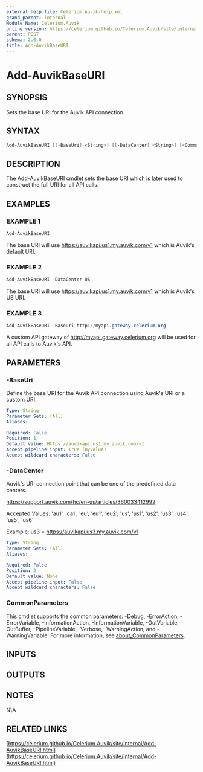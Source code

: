 ```yaml
---
external help file: Celerium.Auvik-help.xml
grand_parent: internal
Module Name: Celerium.Auvik
online version: https://celerium.github.io/Celerium.Auvik/site/internal/Add-AuvikBaseURI.html
parent: POST
schema: 2.0.0
title: Add-AuvikBaseURI
---
```


# Add-AuvikBaseURI

## SYNOPSIS
Sets the base URI for the Auvik API connection.

## SYNTAX

```powershell
Add-AuvikBaseURI [[-BaseUri] <String>] [[-DataCenter] <String>] [<CommonParameters>]
```

## DESCRIPTION
The Add-AuvikBaseURI cmdlet sets the base URI which is later used
to construct the full URI for all API calls.

## EXAMPLES

### EXAMPLE 1
```powershell
Add-AuvikBaseURI
```

The base URI will use https://auvikapi.us1.my.auvik.com/v1 which is Auvik's default URI.

### EXAMPLE 2
```powershell
Add-AuvikBaseURI -DataCenter US
```

The base URI will use https://auvikapi.us1.my.auvik.com/v1 which is Auvik's US URI.

### EXAMPLE 3
```powershell
Add-AuvikBaseURI -BaseUri http://myapi.gateway.celerium.org
```

A custom API gateway of http://myapi.gateway.celerium.org will be used for all API calls to Auvik's API.

## PARAMETERS

### -BaseUri
Define the base URI for the Auvik API connection using Auvik's URI or a custom URI.

```yaml
Type: String
Parameter Sets: (All)
Aliases:

Required: False
Position: 1
Default value: Https://auvikapi.us1.my.auvik.com/v1
Accept pipeline input: True (ByValue)
Accept wildcard characters: False
```

### -DataCenter
Auvik's URI connection point that can be one of the predefined data centers.

https://support.auvik.com/hc/en-us/articles/360033412992

Accepted Values:
'au1', 'ca1', 'eu', 'eu1', 'eu2', 'us', 'us1', 'us2', 'us3', 'us4', 'us5', 'us6'

Example:
    us3 = https://auvikapi.us3.my.auvik.com/v1

```yaml
Type: String
Parameter Sets: (All)
Aliases:

Required: False
Position: 2
Default value: None
Accept pipeline input: False
Accept wildcard characters: False
```

### CommonParameters
This cmdlet supports the common parameters: -Debug, -ErrorAction, -ErrorVariable, -InformationAction, -InformationVariable, -OutVariable, -OutBuffer, -PipelineVariable, -Verbose, -WarningAction, and -WarningVariable. For more information, see [about_CommonParameters](http://go.microsoft.com/fwlink/?LinkID=113216).

## INPUTS

## OUTPUTS

## NOTES
N\A

## RELATED LINKS

[https://celerium.github.io/Celerium.Auvik/site/Internal/Add-AuvikBaseURI.html](https://celerium.github.io/Celerium.Auvik/site/Internal/Add-AuvikBaseURI.html)

